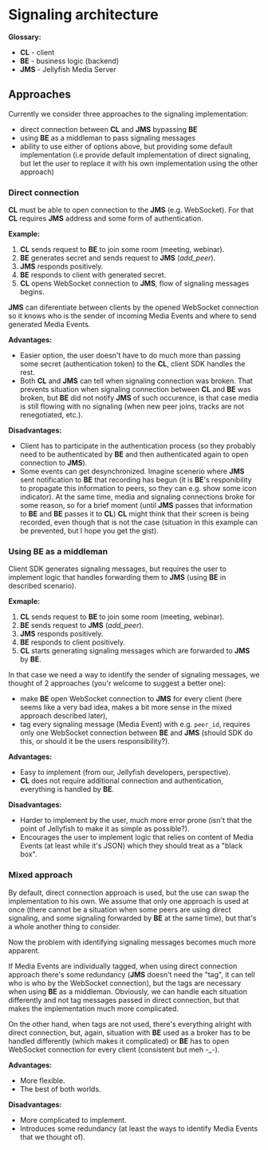 # Signaling architecture

**Glossary:**

- **CL** - client
- **BE** - business logic (backend)
- **JMS** - Jellyfish Media Server

## Approaches

Currently we consider three approaches to the signaling implementation:

- direct connection between **CL** and **JMS** bypassing **BE**
- using **BE** as a middleman to pass signaling messages
- ability to use either of options above, but providing some default implementation (i.e provide default implementation of direct signaling, but
let the user to replace it with his own implementation using the other approach)

### Direct connection

**CL** must be able to open connection to the **JMS** (e.g. WebSocket). For that **CL** requires **JMS** address and some form of authentication.

**Example:**

1) **CL** sends request to **BE** to join some room (meeting, webinar).
2) **BE** generates secret and sends request to **JMS** (*add_peer*).
3) **JMS** responds positively.
4) **BE** responds to client with generated secret.
5) **CL** opens WebSocket connection to **JMS**, flow of signaling messages begins.

**JMS** can diferentiate between clients by the opened WebSocket connection so it knows who is the sender of
incoming Media Events and where to send generated Media Events.

**Advantages:**

- Easier option, the user doesn't have to do much more than passing some secret (authentication token) to the **CL**, client SDK handles the rest.
- Both **CL** and **JMS** can tell when signaling connection was broken. That prevents situation when signaling connection between **CL** and **BE** was broken, but **BE**
did not notify **JMS** of such occurence, is that case media is still flowing with no signaling (when new peer joins, tracks are not renegotiated, etc.).

**Disadvantages:**

- Client has to participate in the authentication process (so they probably need to be authenticated by **BE** and then authenticated again to open connection to **JMS**).
- Some events can get desynchronized. Imagine scenerio where **JMS** sent notification to **BE** that recording has begun (it is **BE**'s responibility
to propagate this information to peers, so they can e.g. show some icon indicator). At the same time, media and signaling connections broke for some reason,
so for a brief moment (until **JMS** passes that information to **BE** and **BE** passes it to **CL**) **CL** might think that their screen is being recorded,
even though that is not the case (situation in this example can be prevented, but I hope you get the gist).

### Using **BE** as a middleman

Client SDK generates signaling messages, but requires the user to implement logic that handles forwarding them to **JMS** (using **BE** in described scenario).

**Exmaple:**

1) **CL** sends request to **BE** to join some room (meeting, webinar).
2) **BE** sends request to **JMS** (*add_peer*).
3) **JMS** responds positively.
4) **BE** responds to client positively.
5) **CL** starts generating signaling messages which are forwarded to **JMS** by **BE**.

In that case we need a way to identify the sender of signaling messages, we thought of 2 approaches (you'r welcome to suggest a better one):

- make **BE** open WebSocket connection to **JMS** for every client (here seems like a very bad idea, makes a bit more sense in the mixed approach described later),
- tag every signaling message (Media Event) with e.g. `peer_id`, requires only one WebSocket connection between **BE** and **JMS** (should SDK do this, or should it be the users responsibility?).

**Advantages:**

- Easy to implement (from our, Jellyfish developers, perspective).
- **CL** does not require additional connection and authentication, everything is handled by **BE**.

**Disadvantages:**

- Harder to implement by the user, much more error prone (isn't that the point of Jellyfish to make it as simple as possible?).
- Encourages the user to implement logic that relies on content of Media Events (at least while it's JSON) which they should treat as a "black box".

### Mixed approach

By default, direct connection approach is used, but the use can swap the implementation to his own.
We assume that only one approach is used at once (there cannot be a situation when some peers are using direct signaling, and some signaling forwarded by **BE** at the same time), but that's a whole another thing to consider.

Now the problem with identifying signaling messages becomes much more apparent.

If Media Events are individually tagged, when using direct connection approach there's some redundancy (**JMS** doesn't need the "tag", it can tell who
is who by the WebSocket connection),
but the tags are necessary when using **BE** as a middleman. Obviously, we can handle each situation differently and not tag messages passed in
direct connection, but that makes the implementation much more complicated.

On the other hand, when tags are not used, there's everything alright with direct connection, but, again, situation with **BE** used as a broker has to be handled differently
(which makes it complicated) or **BE** has to open WebSocket connection for every client (consistent but meh -_-).

**Advantages:**

- More flexible.
- The best of both worlds.

**Disadvantages:**

- More complicated to implement.
- Introduces some redundancy (at least the ways to identify Media Events that we thought of).
